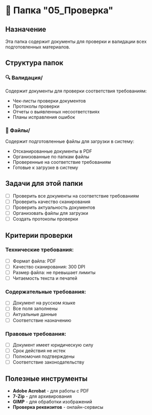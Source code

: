 # 📁 Папка "05_Проверка"

## Назначение
Эта папка содержит документы для проверки и валидации всех подготовленных материалов.

## Структура папок

### 🔍 Валидация/
Содержит документы для проверки соответствия требованиям:
- Чек-листы проверки документов
- Протоколы проверки
- Отчеты о выявленных несоответствиях
- Планы исправления ошибок

### 📁 Файлы/
Содержит подготовленные файлы для загрузки в систему:
- Отсканированные документы в PDF
- Организованные по папкам файлы
- Проверенные на соответствие требованиям
- Готовые к загрузке в систему

## Задачи для этой папки

- [ ] Проверить все документы на соответствие требованиям
- [ ] Проверить качество сканирования
- [ ] Проверить актуальность документов
- [ ] Организовать файлы для загрузки
- [ ] Создать протоколы проверки

## Критерии проверки

### Технические требования:
- [ ] Формат файла: PDF
- [ ] Качество сканирования: 300 DPI
- [ ] Размер файла: не превышает лимиты
- [ ] Читаемость текста и печатей

### Содержательные требования:
- [ ] Документ на русском языке
- [ ] Все поля заполнены
- [ ] Актуальные данные
- [ ] Соответствие назначению

### Правовые требования:
- [ ] Документ имеет юридическую силу
- [ ] Срок действия не истек
- [ ] Полномочия подтверждены
- [ ] Соответствие законодательству

## Полезные инструменты

- **Adobe Acrobat** - для работы с PDF
- **7-Zip** - для архивирования
- **GIMP** - для обработки изображений
- **Проверка реквизитов** - онлайн-сервисы
